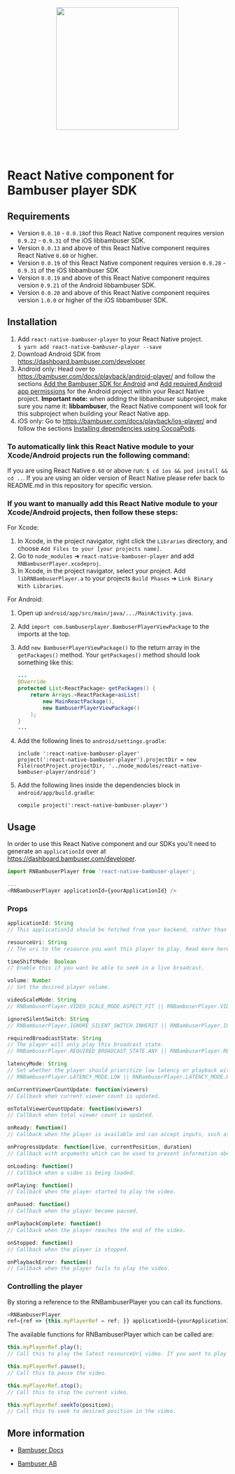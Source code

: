 <div>
  <br/><br />
  <p align="center">
    <a href="https://bambuser.com" target="_blank" align="center">
        <img src="https://brand.bambuser.net/current/logo/bambuser-black-512.png" width="280">
    </a>
  </p>
  <br /><br />
  <h1>React Native component for Bambuser player SDK</h1>
</div>

## Requirements

* Version `0.0.10` - `0.0.18`of this React Native component requires version `0.9.22` - `0.9.31` of the iOS libbambuser SDK.
* Version `0.0.13` and above of this React Native component requires React Native `0.60` or higher.
* Version `0.0.19` of this React Native component requires version `0.9.28` - `0.9.31` of the iOS libbambuser SDK
* Version `0.0.19` and above of this React Native component requires version `0.9.21` of the Android libbambuser SDK.
* Version `0.0.20` and above of this React Native component requires version `1.0.0` or higher of the iOS libbambuser SDK.

## Installation

1. Add `react-native-bambuser-player` to your React Native project.  
    `$ yarn add react-native-bambuser-player --save`
2. Download Android SDK from https://dashboard.bambuser.com/developer
3. Android only: Head over to https://bambuser.com/docs/playback/android-player/ and follow the sections [Add the Bambuser SDK for Android](https://bambuser.com/docs/playback/android-player/#add-the-productname-sdk-for-android) and [Add required Android app permissions](https://bambuser.com/docs/playback/android-player/#add-required-android-app-permissions) for the Android project within your React Native project.
    **Important note:** when adding the libbambuser subproject, make sure you name it: **libbambuser**, the React Native component will look for this subproject when building your React Native app.
4. iOS only: Go to https://bambuser.com/docs/playback/ios-player/ and follow the sections [Installing dependencies using CocoaPods](https://bambuser.com/docs/playback/ios-player/#installing-dependencies-using-cocoapods).


### To automatically link this React Native module to your Xcode/Android projects run the following command:

If you are using React Native `0.60` or above run: `$ cd ios && pod install && cd ..`.
If you are using an older version of React Native please refer back to README.md in this repository for specific version.


### If you want to manually add this React Native module to your Xcode/Android projects, then follow these steps:


For Xcode:
1. In Xcode, in the project navigator, right click the `Libraries` directory, and choose `Add Files to your [your projects name]`.
2. Go to `node_modules` ➜ `react-native-bambuser-player` and add `RNBambuserPlayer.xcodeproj`.
3. In Xcode, in the project navigator, select your project. Add `libRNBambuserPlayer.a` to your projects `Build Phases` ➜ `Link Binary With Libraries`.


For Android:
1. Open up `android/app/src/main/java/.../MainActivity.java`.
2. Add `import com.bambuserplayer.BambuserPlayerViewPackage` to the imports at the top.
3. Add `new BambuserPlayerViewPackage()` to the return array in the `getPackages()` method. Your `getPackages()` method should look something like this:  
    ```java
    ...
    @Override
    protected List<ReactPackage> getPackages() {
        return Arrays.<ReactPackage>asList(
            new MainReactPackage(),
            new BambuserPlayerViewPackage()
        );
    }
    ...
    ```

4. Add the following lines to `android/settings.gradle`:  
    ```
    include ':react-native-bambuser-player'
    project(':react-native-bambuser-player').projectDir = new File(rootProject.projectDir, '../node_modules/react-native-bambuser-player/android')
    ```

5. Add the following lines inside the dependencies block in `android/app/build.gradle`:  
    ```
    compile project(':react-native-bambuser-player')
    ```


## Usage

In order to use this React Native component and our SDKs you'll need to generate an `applicationId` over at https://dashboard.bambuser.com/developer.

```javascript
import RNBambuserPlayer from 'react-native-bambuser-player';

...
<RNBambuserPlayer applicationId={yourApplicationId} />
```

### Props
```javascript
applicationId: String
// This applicationId should be fetched from your backend, rather than being hardcoded within your React Native app. Read more here https://bambuser.com/docs/key-concepts/application-id/

resourceUri: String
// The uri to the resource you want this player to play. Read more here https://bambuser.com/docs/key-concepts/resource-uri/. In order to play a new resourceUri after the component has been mounted the function .stop() has to be called on this player object.

timeShiftMode: Boolean
// Enable this if you want be able to seek in a live broadcast.

volume: Number
// Set the desired player volume.

videoScaleMode: String
// RNBambuserPlayer.VIDEO_SCALE_MODE.ASPECT_FIT || RNBambuserPlayer.VIDEO_SCALE_MODE.ASPECT_FILL || RNBambuserPlayer.VIDEO_SCALE_MODE.SCALE_TO_FILL

ignoreSilentSwitch: String
// RNBambuserPlayer.IGNORE_SILENT_SWITCH.INHERIT || RNBambuserPlayer.IGNORE_SILENT_SWITCH.IGNORE || RNBambuserPlayer.IGNORE_SILENT_SWITCH.OBEY

requiredBroadcastState: String
// The player will only play this broadcast state.
// RNBambuserPlayer.REQUIRED_BROADCAST_STATE.ANY || RNBambuserPlayer.REQUIRED_BROADCAST_STATE.LIVE || RNBambuserPlayer.REQUIRED_BROADCAST_STATE.ARCHIVED

latencyMode: String
// Set whether the player should prioritize low latency or playback with less interruptions.
// RNBambuserPlayer.LATENCY_MODE.LOW || RNBambuserPlayer.LATENCY_MODE.HIGH

onCurrentViewerCountUpdate: function(viewers)
// Callback when current viewer count is updated.

onTotalViewerCountUpdate: function(viewers)
// Callback when total viewer count is updated.

onReady: function()
// Callback when the player is available and can accept inputs, such as playing a video.

onProgressUpdate: function(live, currentPosition, duration)
// Callback with arguments which can be used to present information about the current video playback. This is called continuously while the video is playing.

onLoading: function()
// Callback when a video is being loaded.

onPlaying: function()
// Callback when the player started to play the video.

onPaused: function()
// Callback when the player become paused.

onPlaybackComplete: function()
// Callback when the player reaches the end of the video.

onStopped: function()
// Callback when the player is stopped.

onPlaybackError: function()
// Callback when the player fails to play the video.
```


### Controlling the player
By storing a reference to the RNBambuserPlayer you can call its functions.

```javascript
<RNBambuserPlayer
ref={ref => {this.myPlayerRef = ref; }} applicationId={yourApplicationId} />
```

The available functions for RNBambuserPlayer which can be called are:
```javascript
this.myPlayerRef.play();
// Call this to play the latest resourceUri video. If you want to play a new resourceUri on this same player instance this.myPlayerRef.stop() has to be called first.

this.myPlayerRef.pause();
// Call this to pause the video.

this.myPlayerRef.stop();
// Call this to stop the current video.

this.myPlayerRef.seekTo(position);
// Call this to seek to desired position in the video.
```

## More information

* [Bambuser Docs](https://bambuser.com/docs)

* [Bambuser AB](https://bambuser.com)
